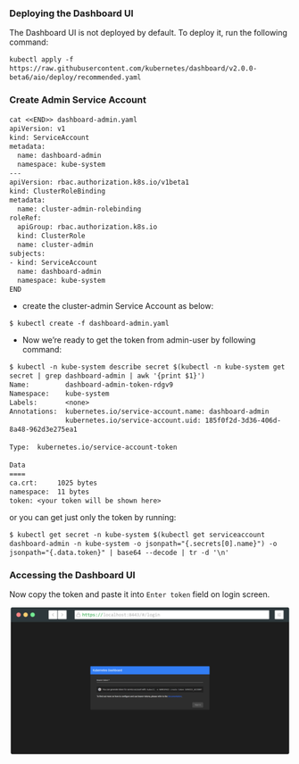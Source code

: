 ### Deploying the Dashboard UI

The Dashboard UI is not deployed by default. To deploy it, run the following command:

```
kubectl apply -f https://raw.githubusercontent.com/kubernetes/dashboard/v2.0.0-beta6/aio/deploy/recommended.yaml
```

### Create Admin Service Account

```
cat <<END>> dashboard-admin.yaml
apiVersion: v1
kind: ServiceAccount
metadata:
  name: dashboard-admin
  namespace: kube-system
---
apiVersion: rbac.authorization.k8s.io/v1beta1
kind: ClusterRoleBinding
metadata:
  name: cluster-admin-rolebinding
roleRef:
  apiGroup: rbac.authorization.k8s.io
  kind: ClusterRole
  name: cluster-admin
subjects:
- kind: ServiceAccount
  name: dashboard-admin
  namespace: kube-system
END 
```
- create the cluster-admin Service Account as below:
```
$ kubectl create -f dashboard-admin.yaml
```

- Now we’re ready to get the token from admin-user by following command:
```
$ kubectl -n kube-system describe secret $(kubectl -n kube-system get secret | grep dashboard-admin | awk '{print $1}')
Name:         dashboard-admin-token-rdgv9
Namespace:    kube-system
Labels:       <none>
Annotations:  kubernetes.io/service-account.name: dashboard-admin
              kubernetes.io/service-account.uid: 185f0f2d-3d36-406d-8a48-962d3e275ea1

Type:  kubernetes.io/service-account-token

Data
====
ca.crt:     1025 bytes
namespace:  11 bytes
token: <your token will be shown here>
```
or you can get just only the token by running:
```
$ kubectl get secret -n kube-system $(kubectl get serviceaccount dashboard-admin -n kube-system -o jsonpath="{.secrets[0].name}") -o jsonpath="{.data.token}" | base64 --decode | tr -d '\n'
```

### Accessing the Dashboard UI

Now copy the token and paste it into ```Enter token``` field on login screen.

![Alt text](https://github.com/kubernetes/dashboard/raw/master/docs/images/signin.png)



